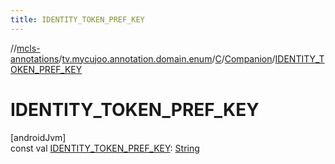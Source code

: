 ```yaml
---
title: IDENTITY_TOKEN_PREF_KEY
---
```

//[mcls-annotations](../../../../index.html)/[tv.mycujoo.annotation.domain.enum](../../index.html)/[C](../index.html)/[Companion](index.html)/[IDENTITY_TOKEN_PREF_KEY](-i-d-e-n-t-i-t-y_-t-o-k-e-n_-p-r-e-f_-k-e-y.html)



# IDENTITY_TOKEN_PREF_KEY



[androidJvm]\
const val [IDENTITY_TOKEN_PREF_KEY](-i-d-e-n-t-i-t-y_-t-o-k-e-n_-p-r-e-f_-k-e-y.html): [String](https://kotlinlang.org/api/latest/jvm/stdlib/kotlin/-string/index.html)




